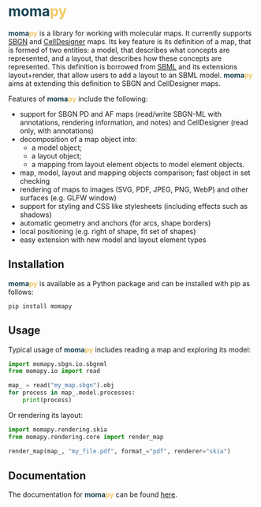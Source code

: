 # <span style="font-weight:bold;color:rgb(22 66 81)">moma</span><span style="font-weight:bold;color:rgb(242 200 100)">py</span>

<span style="font-weight:bold;color:rgb(22 66 81)">moma</span><span style="font-weight:bold;color:rgb(242 200 100)">py</span> is a library for working with molecular maps.
It currently supports [SBGN](https://www.sbgn.org) and [CellDesigner](https://www.celldesigner.org/) maps.
Its key feature is its definition of a map, that is formed of two entities: a model, that describes what concepts are represented, and a layout, that describes how these concepts are represented.
This definition is borrowed from [SBML](https://www.sbml.org) and its extensions layout+render, that allow users to add a layout to an SBML model.
<span style="font-weight:bold;color:rgb(22 66 81)">moma</span><span style="font-weight:bold;color:rgb(242 200 100)">py</span> aims at extending this definition to SBGN and CellDesigner maps.

Features of <span style="font-weight:bold;color:rgb(22 66 81)">moma</span><span style="font-weight:bold;color:rgb(242 200 100)">py</span> include the following:

* support for SBGN PD and AF maps (read/write SBGN-ML with annotations, rendering information, and notes) and CellDesigner (read only, with annotations)
* decomposition of a map object into:
  * a model object;
  * a layout object;
  * a mapping from layout element objects to model element objects.
* map, model, layout and mapping objects comparison; fast object in set checking
* rendering of maps to images (SVG, PDF, JPEG, PNG, WebP) and other surfaces (e.g. GLFW window)
* support for styling and CSS like stylesheets (including effects such as shadows)
* automatic geometry and anchors (for arcs, shape borders)
* local positioning (e.g. right of shape, fit set of shapes)
* easy extension with new model and layout element types

## Installation

<span style="font-weight:bold;color:rgb(22 66 81)">moma</span><span style="font-weight:bold;color:rgb(242 200 100)">py</span> is available as a Python package and can be installed with pip as follows:

`pip install momapy`

## Usage

Typical usage of <span style="font-weight:bold;color:rgb(22 66 81)">moma</span><span style="font-weight:bold;color:rgb(242 200 100)">py</span> includes reading a map and exploring its model:

```python
import momapy.sbgn.io.sbgnml
from momapy.io import read

map_ = read("my_map.sbgn").obj
for process in map_.model.processes:
    print(process)
```

Or rendering its layout:

```python
import momapy.rendering.skia
from momapy.rendering.core import render_map

render_map(map_, "my_file.pdf", format_="pdf", renderer="skia")
```

## Documentation

The documentation for <span style="font-weight:bold;color:rgb(22 66 81)">moma</span><span style="font-weight:bold;color:rgb(242 200 100)">py</span> can be found [here](adrienrougny.github.io/momapy/).

